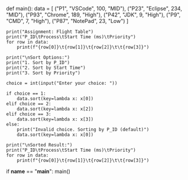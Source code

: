 def main():
    data = [
        ("P1", "VSCode", 100, "MID"),
        ("P23", "Eclipse", 234, "MID"),
        ("P93", "Chrome", 189, "High"),
        ("P42", "JDK", 9, "High"),
        ("P9", "CMD", 7, "High"),
        ("P87", "NotePad", 23, "Low")
    ]

    print("Assignment: Flight Table")
    print("P_ID\tProcess\tStart Time (ms)\tPriority")
    for row in data:
        print(f"{row[0]}\t{row[1]}\t{row[2]}\t\t{row[3]}")

    print("\nSort Options:")
    print("1. Sort by P_ID")
    print("2. Sort by Start Time")
    print("3. Sort by Priority")

    choice = int(input("Enter your choice: "))
    
    if choice == 1:
        data.sort(key=lambda x: x[0])
    elif choice == 2:
        data.sort(key=lambda x: x[2])
    elif choice == 3:
        data.sort(key=lambda x: x[3])
    else:
        print("Invalid choice. Sorting by P_ID (default)")
        data.sort(key=lambda x: x[0])

    print("\nSorted Result:")
    print("P_ID\tProcess\tStart Time (ms)\tPriority")
    for row in data:
        print(f"{row[0]}\t{row[1]}\t{row[2]}\t\t{row[3]}")

if __name__ == "__main__":
    main()
